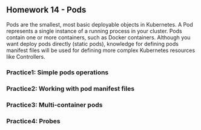## Homework 14 - Pods

Pods are the smallest, most basic deployable objects in Kubernetes. A Pod represents a single instance of a running process in your cluster. Pods contain one or more containers, such as Docker containers. Although you want deploy pods directly (static pods), knowledge for defining pods manifest files will be used for defining more complex Kubernetes resources like Controllers.  

### Practice1: Simple pods operations  
### Practice2: Working with pod manifest files  
### Practice3: Multi-container pods  
### Practice4: Probes  